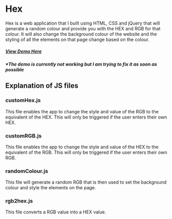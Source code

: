# Hex

Hex is a web application that I built using HTML, CSS and jQuery that will generate a random colour and provide you with the HEX and RGB for that colour. It will also change the background colour of the website and the styling of all the elements on that page change based on the colour.

##### [View Demo Here](http://demo.ryanoconr.com/hex/)
##### *The demo is currently not working but I am trying to fix it as soon as possible

## Explanation of JS files
### customHex.js
This file enables the app to change the style and value of the RGB to the equivalent of the HEX. This will only be triggered if the user enters their own HEX.

### customRGB.js
This file enables the app to change the style and value of the HEX to the equivalent of the RGB. This will only be triggered if the user enters their own RGB.

### randomColour.js
This file will generate a random RGB that is then used to set the background colour and style the elements on the page.

### rgb2hex.js
This file converts a RGB value into a HEX value.
